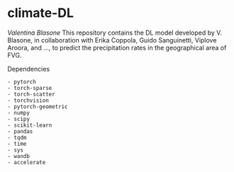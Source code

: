 climate-DL
============
*Valentina Blasone*
This repository contains the DL model developed by V. Blasone, in collaboration with Erika Coppola, Guido Sanguinetti, Viplove Aroora, and ..., to predict the precipitation rates in the geographical area of FVG.

Dependencies

    - pytorch
    - torch-sparse
    - torch-scatter
    - torchvision
    - pytorch-geometric
    - numpy
    - scipy
    - scikit-learn
    - pandas
    - tqdm
    - time
    - sys
    - wandb
    - accelerate

  
